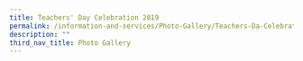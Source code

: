 ```yaml
---
title: Teachers' Day Celebration 2019
permalink: /information-and-services/Photo-Gallery/Teachers-Da-Celebration-2019/permalink
description: ""
third_nav_title: Photo Gallery
---
```

